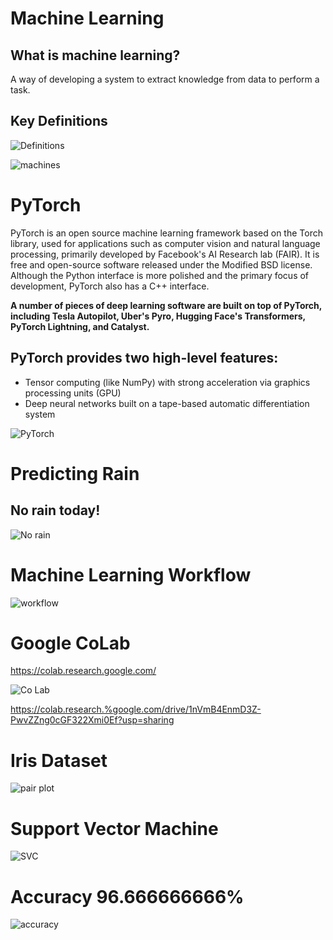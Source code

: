 # Machine Learning

## What is machine learning?

A way of developing a system to extract knowledge from data to perform a task.

## Key Definitions

![Definitions](definitions.png)

![machines](machine-learning.png)

# PyTorch

PyTorch is an open source machine learning framework based on the Torch library, used for applications such as computer vision and natural language processing, primarily developed by Facebook's AI Research lab (FAIR). It is free and open-source software released under the Modified BSD license. Although the Python interface is more polished and the primary focus of development, PyTorch also has a C++ interface.

**A number of pieces of deep learning software are built on top of PyTorch, including Tesla Autopilot, Uber's Pyro, Hugging Face's Transformers, PyTorch Lightning, and Catalyst.**

## PyTorch provides two high-level features:

- Tensor computing (like NumPy) with strong acceleration via graphics processing units (GPU)
- Deep neural networks built on a tape-based automatic differentiation system

![PyTorch](pytorch.png)

# Predicting Rain

## No rain today!

![No rain](no-rain.png)

# Machine Learning Workflow

![workflow](workflow.png)

# Google CoLab

https://colab.research.google.com/

![Co Lab](colab.png)

https://colab.research.%google.com/drive/1nVmB4EnmD3Z-PwvZZng0cGF322Xmi0Ef?usp=sharing

# Iris Dataset

![pair plot](pair-plot.png)

# Support Vector Machine

![SVC](svc.png)

# Accuracy 96.666666666%

![accuracy](accuracy.png)